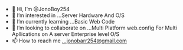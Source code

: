 - 👋 Hi, I’m @JonoBoy254
- 👀 I’m interested in ...Server Hardware And O/S
- 🌱 I’m currently learning ...Basic Web Code
- 💞️ I’m looking to collaborate on ...Multi Platform web.config For Multi Apllications on A server Enterprise level O/S
- 📫 How to reach me ...jonobarr254@gmail.com

<!---
JonoBoy254/JonoBoy254 is a ✨ special ✨ repository because its `README.md` (this file) appears on your GitHub profile.
You can click the Preview link to take a look at your changes.
--->

